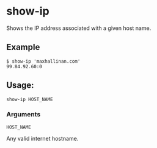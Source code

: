 # show-ip

Shows the IP address associated with a given host name.

## Example

```
$ show-ip 'maxhallinan.com'
99.84.92.60:0
```

## Usage:

```
show-ip HOST_NAME
```

### Arguments

`HOST_NAME`

Any valid internet hostname.

